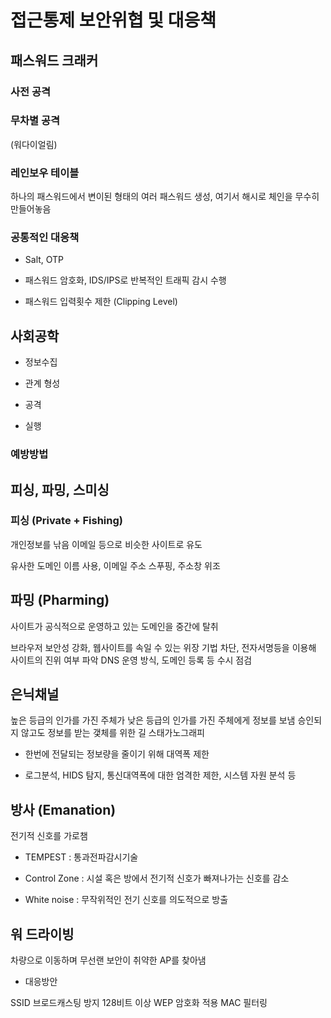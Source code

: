 # 접근통제 보안위협 및 대응책

## 패스워드 크래커

### 사전 공격

### 무차별 공격

(워다이얼림)

### 레인보우 테이블

하나의 패스워드에서 변이된 형태의 여러 패스워드 생성, 여기서 해시로 체인을 무수히 만들어놓음

### 공통적인 대응책

* Salt, OTP

* 패스워드 암호화, IDS/IPS로 반복적인 트래픽 감시 수행

* 패스워드 입력횟수 제한 (Clipping Level)

## 사회공학

* 정보수집

* 관계 형성

* 공격

* 실행

### 예방방법

## 피싱, 파밍, 스미싱

### 피싱 (Private + Fishing)

개인정보를 낚음
이메일 등으로 비슷한 사이트로 유도

유사한 도메인 이름 사용, 이메일 주소 스푸핑, 주소창 위조

## 파밍 (Pharming)

사이트가 공식적으로 운영하고 있는 도메인을 중간에 탈취

브라우저 보안성 강화, 웹사이트를 속일 수 있는 위장 기법 차단, 전자서명등을 이용해 사이트의 진위 여부 파악
DNS 운영 방식, 도메인 등록 등 수시 점검

## 은닉채널

높은 등급의 인가를 가진 주체가 낮은 등급의 인가를 가진 주체에게 정보를 보냄
승인되지 않고도 정보를 받는 갳체를 위한 길
스태가노그래피

* 한번에 전달되는 정보량을 줄이기 위해 대역폭 제한

* 로그분석, HIDS 탐지, 통신대역폭에 대한 엄격한 제한, 시스템 자원 분석 등

## 방사 (Emanation)

전기적 신호를 가로챔

* TEMPEST : 통과전파감시기술

* Control Zone : 시설 혹은 방에서 전기적 신호가 빠져나가는 신호를 감소

* White noise : 무작위적인 전기 신호를 의도적으로 방출

## 워 드라이빙

차량으로 이동하며 무선랜 보안이 취약한 AP를 찾아냄

* 대응방안

SSID 브로드캐스팅 방지
128비트 이상 WEP 암호화 적용
MAC 필터링